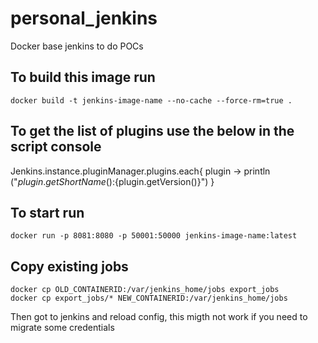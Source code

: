 # personal_jenkins
Docker base jenkins to do POCs

## To build this image run

  ```
  docker build -t jenkins-image-name --no-cache --force-rm=true .
  ```


## To get the list of plugins use the below in the script console

Jenkins.instance.pluginManager.plugins.each{
  plugin -> 
    println ("${plugin.getShortName()}:${plugin.getVersion()}")
}


## To start run

  ```
  docker run -p 8081:8080 -p 50001:50000 jenkins-image-name:latest
  ```
  
## Copy existing jobs

  ```
  docker cp OLD_CONTAINERID:/var/jenkins_home/jobs export_jobs
  docker cp export_jobs/* NEW_CONTAINERID:/var/jenkins_home/jobs
  ```
  Then got to jenkins and reload config, this migth not work if you need to migrate some credentials
  
    
